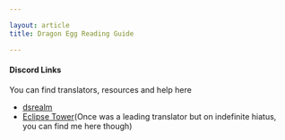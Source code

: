 ```yaml
---

layout: article
title: Dragon Egg Reading Guide

---
```


#### Discord Links
You can find translators, resources and help here
- [dsrealm](https://discord.gg/5YvW4e7Dxp)
- [Eclipse Tower](https://discord.gg/eCnvvEXN4a)(Once was a leading translator but on indefinite hiatus, you can find me here though)

